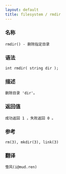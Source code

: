 ```yaml
---
layout: default
title: filesystem / rmdir
---
```


### 名称

    rmdir() - 删除指定目录

### 语法

    int rmdir( string dir );

### 描述

    删除目录 'dir'。

### 返回值

    成功返回 1 ，失败返回 0 。

### 参考

    rm(3), mkdir(3), link(3)

### 翻译

    雪风(i@mud.ren)
